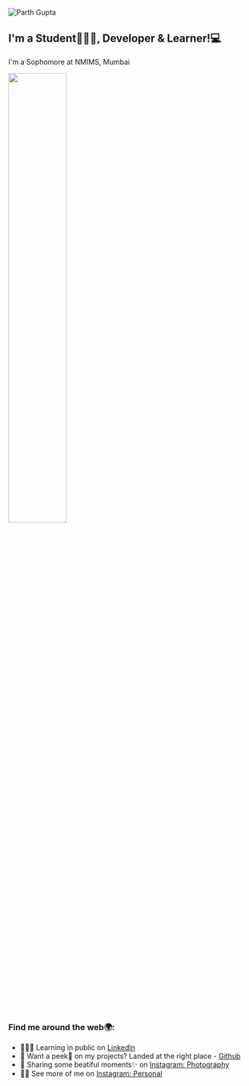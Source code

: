 ![Parth Gupta](https://user-images.githubusercontent.com/82574933/142492135-4bd0aed8-78d9-4936-abb4-36a718be0943.png)








## I'm a Student👨🏻‍🎓, Developer & Learner!💻

I'm a Sophomore at NMIMS, Mumbai


<img src="https://github-readme-streak-stats.herokuapp.com/?user=parth-gpt&theme=maroongold" width="48%" >


### Find me around the web🌍:
- 🧑🏻‍💻 Learning in public on [LinkedIn](https://www.linkedin.com/in/parth-gupta-760b1411b/) 
- 📲 Want a peek👀 on my projects? Landed at the right place - [Github](https://github.com/parth-gpt)
- 📸 Sharing some beatiful moments✨ on [Instagram: Photography](https://www.instagram.com/theshutterstories_/)
- 🤵🏻 See more of me on [Instagram: Personal](https://www.instagram.com/parth_gpt/)
<!--
**parth-gpt10/parth-gpt10** is a ✨ _special_ ✨ repository because its `README.md` (this file) appears on your GitHub profile.

Here are some ideas to get you started:

- 🔭 I’m currently working on ...
- 🌱 I’m currently learning ...
- 👯 I’m looking to collaborate on ...
- 🤔 I’m looking for help with ...
- 💬 Ask me about ...
- 📫 How to reach me: ...
- 😄 Pronouns: ...
- ⚡ Fun fact: ...
-->
<!-- [![Parth's GitHub stats](https://github-readme-stats.vercel.app/api?username=parth-gpt&count_private=true&show_icons=true&theme=maroongold)](https://github.com/parth-gpt/github-readme-stats)




[![Top Langs](https://github-readme-stats.vercel.app/api/top-langs/?username=parth-gpt&layout=compact&theme=maroongold)](https://github.com/parth-gpt/github-readme-stats)



<p>
  <a href="https://www.linkedin.com/in/parth-gupta-760b1411b/" rel="nofollow noreferrer">
    <img src="https://user-images.githubusercontent.com/82574933/142497894-4d06a074-b115-402d-a224-432ac5c9ecfd.png" style="width:50px;" alt="linkedin">
  </a> &nbsp; 
</p>
 -->


